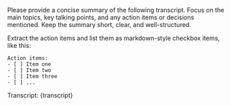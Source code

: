 Please provide a concise summary of the following transcript. 
Focus on the main topics, key talking points, and any action items or decisions mentioned.
Keep the summary short, clear, and well-structured.

Extract the action items and list them as markdown-style checkbox items, like this:

```
Action items:
- [ ] Item one
- [ ] Item two
- [ ] Item three
- [ ] ...
```

Transcript:
{transcript}
